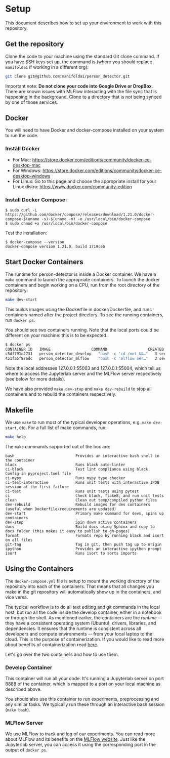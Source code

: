 # Setup

This document describes how to set up your environment to work with this repository.

## Get the repository

Clone the code to your machine using the standard Git clone command. If you have SSH keys set up, the command is (where you should replace `manifoldai` if working in a different org):

```bash
git clone git@github.com:manifoldai/person_detector.git
```

Important note: **Do not clone your code into Google Drive or DropBox**. There are known issues with MLFlow interacting with the file sync that is happening in the background. Clone to a directory that is not being synced by one of those services.

## Docker

You will need to have Docker and docker-compose installed on your system to run the code.

### Install Docker

- For Mac: https://store.docker.com/editions/community/docker-ce-desktop-mac
- For Windows: https://store.docker.com/editions/community/docker-ce-desktop-windows
- For Linux: Go to this page and choose the appropriate install for your Linux distro: https://www.docker.com/community-edition

### Install Docker Compose:

```
$ sudo curl -L https://github.com/docker/compose/releases/download/1.21.0/docker-compose-$(uname -s)-$(uname -m) -o /usr/local/bin/docker-compose
$ sudo chmod +x /usr/local/bin/docker-compose
```

Test the installation:

```
$ docker-compose --version
docker-compose version 1.21.0, build 1719ceb
```

## Start Docker Containers

The runtime for person-detector is inside a Docker container. We have a `make` command to launch the appropriate containers. To launch the docker containers and begin working on a CPU, run from the root directory of the repository:

```bash
make dev-start
```

This builds images using the Dockerfile in docker/Dockerfile, and runs containers named after the project directory. To see the running containers, run `docker ps`.

You should see two containers running. Note that the local ports could be different on your machine: this is to be expected.

```bash
$ docker ps
CONTAINER ID   IMAGE                  COMMAND                  CREATED         STATUS        PORTS                                                  NAMES
c5df791a2731   person_detector_develop   "bash -c 'cd /mnt &&…"   3 seconds ago   Up 1 second   127.0.0.1:55003->8888/tcp                              person_detector_develop_<username>
451fa5f876dc   person_detector_mlflow    "bash -c 'mlflow ser…"   3 seconds ago   Up 1 second   127.0.0.1:55004->5000/tcp                              person_detector_mlflow_<username>
```

Note the local addresses 127.0.0.1:55003 and 127.0.0.1:55004, which tell us where to access the Jupyterlab server and the MLFlow server respectively (see below for more details).

We have also provided `make dev-stop` and `make dev-rebuild` to stop all containers and to rebuild the containers respectively.

## Makefile

We use `make` to run most of the typical developer operations, e.g. `make dev-start`, etc. For a full list of make commands, run:

```bash
make help
```

The `make` commands supported out of the box are:

```
bash                           Provides an interactive bash shell in the container
black                          Runs black auto-linter
ci-black                       Test lint compliance using black. Config in pyproject.toml file
ci-mypy                        Runs mypy type checker
ci-test-interactive            Runs unit tests with interactive IPDB session at the first failure
ci-test                        Runs unit tests using pytest
ci                             Check black, flake8, and run unit tests
clean                          Clean out temp/compiled python files
dev-rebuild                    Rebuild images for dev containers (useful when Dockerfile/requirements are updated)
dev-start                      Primary make command for devs, spins up containers
dev-stop                       Spin down active containers
docs                           Build docs using Sphinx and copy to docs folder (this makes it easy to publish to gh-pages)
format                         Formats repo by running black and isort on all files
git-tag                        Tag in git, then push tag up to origin
ipython                        Provides an interactive ipython prompt
isort                          Runs isort to sorts imports
```

## Using the Containers

The `docker-compose.yml` file is setup to mount the working directory of the repository into each of the containers. That means that all changes you make in the git repository will automatically show up in the containers, and vice versa.

The typical workflow is to do all text editing and git commands in the local host, but _run_ all the code inside the develop container, either in a notebook or through the shell. As mentioned earlier, the containers are the _runtime_ -- they have a consistent operating system (Ubuntu), drivers, libraries, and dependencies. It ensures that the runtime is consistent across all developers and compute environments -- from your local laptop to the cloud. This is the purpose of containerization. If you would like to read more about benefits of containerization read [here](https://dzone.com/articles/5-key-benefits-docker-ci).

Let's go over the two containers and how to use them.

### Develop Container

This container will run all your code. It's running a Jupyterlab server on port 8888 of the container, which is mapped to a port on your local machine as described above.

You should also use this container to run experiments, preprocessing and any similar
tasks. We typically run these through an interactive bash session (`make bash`).

### MLFlow Server

We use MLFlow to track and log of our experiments. You can read more about MLFlow and its benefits on the [MLFlow website](https://mlflow.org/). Just like the Jupyterlab server, you can access it using the corresponding port in the output of `docker ps`.
